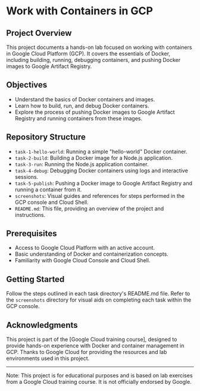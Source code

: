 # Work with Containers in GCP

## Project Overview

This project documents a hands-on lab focused on working with containers in Google Cloud Platform (GCP). It covers the essentials of Docker, including building, running, debugging containers, and pushing Docker images to Google Artifact Registry. 

## Objectives

- Understand the basics of Docker containers and images.
- Learn how to build, run, and debug Docker containers.
- Explore the process of pushing Docker images to Google Artifact Registry and running containers from these images.

## Repository Structure

- `task-1-hello-world`: Running a simple "hello-world" Docker container.
- `task-2-build`: Building a Docker image for a Node.js application.
- `task-3-run`: Running the Node.js application container.
- `task-4-debug`: Debugging Docker containers using logs and interactive sessions.
- `task-5-publish`: Pushing a Docker image to Google Artifact Registry and running a container from it.
- `screenshots`: Visual guides and references for steps performed in the GCP console and Cloud Shell.
- `README.md`: This file, providing an overview of the project and instructions.

## Prerequisites

- Access to Google Cloud Platform with an active account.
- Basic understanding of Docker and containerization concepts.
- Familiarity with Google Cloud Console and Cloud Shell.

## Getting Started

Follow the steps outlined in each task directory's README.md file. Refer to the `screenshots` directory for visual aids on completing each task within the GCP console.

## Acknowledgments

This project is part of the [Google Cloud training course], designed to provide hands-on experience with Docker and container management in GCP. Thanks to Google Cloud for providing the resources and lab environments used in this project.

---

Note: This project is for educational purposes and is based on lab exercises from a Google Cloud training course. It is not officially endorsed by Google.

